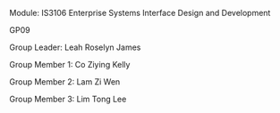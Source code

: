 Module: IS3106 Enterprise Systems Interface Design and Development

GP09

Group Leader: Leah Roselyn James 

Group Member 1: Co Ziying Kelly 

Group Member 2: Lam Zi Wen 

Group Member 3: Lim Tong Lee 
